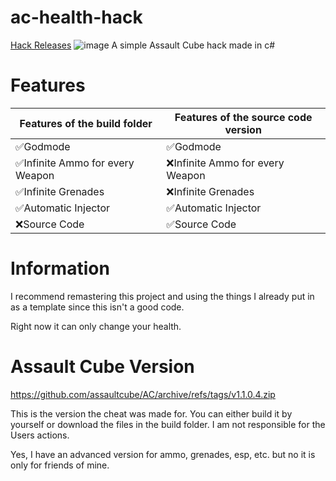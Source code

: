 # ac-health-hack
[Hack Releases](https://github.com/itssnee/ac-health-hack/releases)
![image](https://media.discordapp.net/attachments/1021828286541733978/1056918487144075395/image.png?width=1053&height=631)
A simple Assault Cube hack made in c#

# Features
| Features of the build folder    | Features of the source code version |
|---------------------------------|-------------------------------------|
| ✅Godmode                        | ✅Godmode                            |
| ✅Infinite Ammo for every Weapon | ❌Infinite Ammo for every Weapon     |
| ✅Infinite Grenades              | ❌Infinite Grenades                  |
| ✅Automatic Injector             | ✅Automatic Injector                 |
| ❌Source Code                    | ✅Source Code                        |

# Information
I recommend remastering this project and using the things I already put in as a template since this isn't a good code.

Right now it can only change your health.

# Assault Cube Version
https://github.com/assaultcube/AC/archive/refs/tags/v1.1.0.4.zip

This is the version the cheat was made for.
You can either build it by yourself or download the files in the build folder.
I am not responsible for the Users actions.

Yes, I have an advanced version for ammo, grenades, esp, etc. but no it is only for friends of mine.
